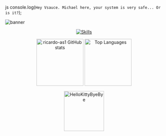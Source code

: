 js
console.log(`Hey Vsauce. Michael here, your system is very safe... Or is it?`);


![banner](([https://br.freepik.com/vetores-premium/fundo-de-banner-azul-marinho-escuro-molde-abstrato-do-fundo-do-teste-padrao-da-bandeira-do-design-grafico-do-vetor_21459665.htm]))

<p align="center">
  <a href="https://skillicons.dev">
    <img src="https://skillicons.dev/icons?i=git,github,nodejs,npm,html,css,js,bots,discordjs,vscode,webstorm,windows,ubuntu" alt="Skills" />
  </a>
</p>

<p align="center">
  <img height="150" src="https://github-readme-stats.vercel.app/api?username=ricardo-as1&theme=tokyonight&show_icons=true&include_all_commits=true" alt="ricardo-as1 GitHub stats" />
  <img height="150" src="https://github-readme-stats.vercel.app/api/top-langs/?username=ricardo-as1&theme=tokyonight&layout=compact" alt="Top Languages" />
</p>

<p align="center">
  <a href="https://emoji.gg/emoji/5349-hellokittybyebye">
    <img src="https://cdn3.emoji.gg/emojis/5349-hellokittybyebye.png" width="128px" height="128px" alt="HelloKittyByeBye">
  </a>
</p>
